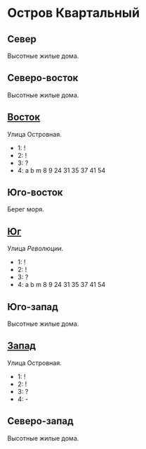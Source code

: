 # Остров Квартальный

## Север

Высотные жилые дома.

## Северо-восток

Высотные жилые дома.

## [Восток](./550160.md)

Улица Островная.

* 1:    !
* 2:    !
* 3:    ?
* 4:    a   b   m
        8   9   24  31  35  37  41  54

## Юго-восток

Берег моря.

## [Юг](./540170.md)

Улица *Революции*.

* 1:    !
* 2:    !
* 3:    ?
* 4:    a   b   m
        8   9   24  31  35  37  41  54

## Юго-запад

Высотные жилые дома.

## [Запад](./530160.md)

Улица Островная.

* 1:    !
* 2:    !
* 3:    ?
* 4:    -

## Северо-запад

Высотные жилые дома.

